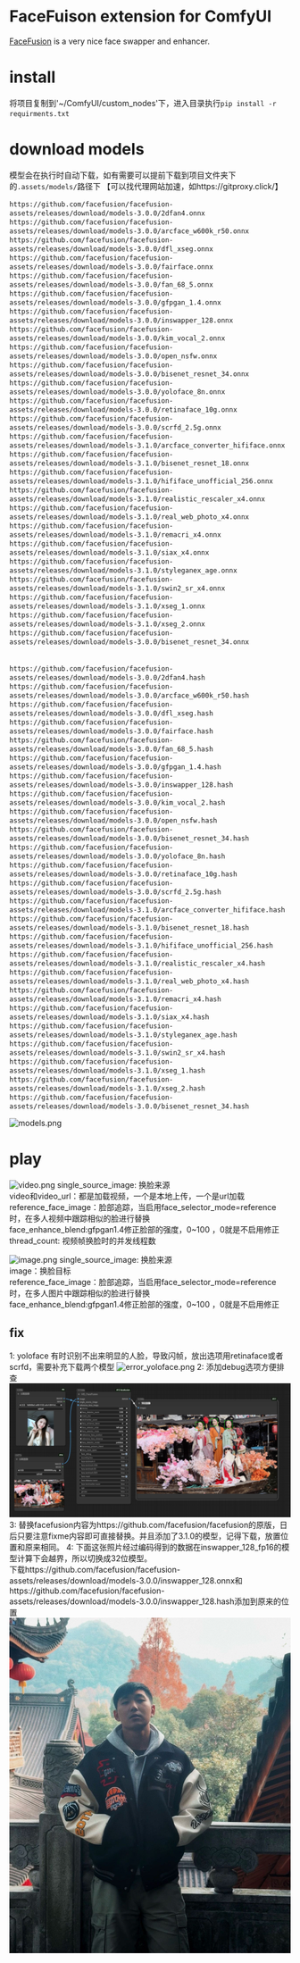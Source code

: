 # FaceFuison extension for ComfyUI

[FaceFusion](https://github.com/facefusion/facefusion) is a very nice face swapper and enhancer.

# install
将项目复制到'~/ComfyUI/custom_nodes'下，进入目录执行`pip install -r requirments.txt`

# download models
模型会在执行时自动下载，如有需要可以提前下载到项目文件夹下的`.assets/models/`路径下 【可以找代理网站加速，如https://gitproxy.click/】   
```
https://github.com/facefusion/facefusion-assets/releases/download/models-3.0.0/2dfan4.onnx
https://github.com/facefusion/facefusion-assets/releases/download/models-3.0.0/arcface_w600k_r50.onnx
https://github.com/facefusion/facefusion-assets/releases/download/models-3.0.0/dfl_xseg.onnx
https://github.com/facefusion/facefusion-assets/releases/download/models-3.0.0/fairface.onnx
https://github.com/facefusion/facefusion-assets/releases/download/models-3.0.0/fan_68_5.onnx
https://github.com/facefusion/facefusion-assets/releases/download/models-3.0.0/gfpgan_1.4.onnx
https://github.com/facefusion/facefusion-assets/releases/download/models-3.0.0/inswapper_128.onnx
https://github.com/facefusion/facefusion-assets/releases/download/models-3.0.0/kim_vocal_2.onnx
https://github.com/facefusion/facefusion-assets/releases/download/models-3.0.0/open_nsfw.onnx
https://github.com/facefusion/facefusion-assets/releases/download/models-3.0.0/bisenet_resnet_34.onnx
https://github.com/facefusion/facefusion-assets/releases/download/models-3.0.0/yoloface_8n.onnx
https://github.com/facefusion/facefusion-assets/releases/download/models-3.0.0/retinaface_10g.onnx
https://github.com/facefusion/facefusion-assets/releases/download/models-3.0.0/scrfd_2.5g.onnx
https://github.com/facefusion/facefusion-assets/releases/download/models-3.1.0/arcface_converter_hififace.onnx
https://github.com/facefusion/facefusion-assets/releases/download/models-3.1.0/bisenet_resnet_18.onnx
https://github.com/facefusion/facefusion-assets/releases/download/models-3.1.0/hififace_unofficial_256.onnx
https://github.com/facefusion/facefusion-assets/releases/download/models-3.1.0/realistic_rescaler_x4.onnx
https://github.com/facefusion/facefusion-assets/releases/download/models-3.1.0/real_web_photo_x4.onnx
https://github.com/facefusion/facefusion-assets/releases/download/models-3.1.0/remacri_x4.onnx
https://github.com/facefusion/facefusion-assets/releases/download/models-3.1.0/siax_x4.onnx
https://github.com/facefusion/facefusion-assets/releases/download/models-3.1.0/styleganex_age.onnx
https://github.com/facefusion/facefusion-assets/releases/download/models-3.1.0/swin2_sr_x4.onnx
https://github.com/facefusion/facefusion-assets/releases/download/models-3.1.0/xseg_1.onnx
https://github.com/facefusion/facefusion-assets/releases/download/models-3.1.0/xseg_2.onnx
https://github.com/facefusion/facefusion-assets/releases/download/models-3.0.0/bisenet_resnet_34.onnx


https://github.com/facefusion/facefusion-assets/releases/download/models-3.0.0/2dfan4.hash
https://github.com/facefusion/facefusion-assets/releases/download/models-3.0.0/arcface_w600k_r50.hash
https://github.com/facefusion/facefusion-assets/releases/download/models-3.0.0/dfl_xseg.hash
https://github.com/facefusion/facefusion-assets/releases/download/models-3.0.0/fairface.hash
https://github.com/facefusion/facefusion-assets/releases/download/models-3.0.0/fan_68_5.hash
https://github.com/facefusion/facefusion-assets/releases/download/models-3.0.0/gfpgan_1.4.hash
https://github.com/facefusion/facefusion-assets/releases/download/models-3.0.0/inswapper_128.hash
https://github.com/facefusion/facefusion-assets/releases/download/models-3.0.0/kim_vocal_2.hash
https://github.com/facefusion/facefusion-assets/releases/download/models-3.0.0/open_nsfw.hash
https://github.com/facefusion/facefusion-assets/releases/download/models-3.0.0/bisenet_resnet_34.hash
https://github.com/facefusion/facefusion-assets/releases/download/models-3.0.0/yoloface_8n.hash
https://github.com/facefusion/facefusion-assets/releases/download/models-3.0.0/retinaface_10g.hash
https://github.com/facefusion/facefusion-assets/releases/download/models-3.0.0/scrfd_2.5g.hash
https://github.com/facefusion/facefusion-assets/releases/download/models-3.1.0/arcface_converter_hififace.hash
https://github.com/facefusion/facefusion-assets/releases/download/models-3.1.0/bisenet_resnet_18.hash
https://github.com/facefusion/facefusion-assets/releases/download/models-3.1.0/hififace_unofficial_256.hash
https://github.com/facefusion/facefusion-assets/releases/download/models-3.1.0/realistic_rescaler_x4.hash
https://github.com/facefusion/facefusion-assets/releases/download/models-3.1.0/real_web_photo_x4.hash
https://github.com/facefusion/facefusion-assets/releases/download/models-3.1.0/remacri_x4.hash
https://github.com/facefusion/facefusion-assets/releases/download/models-3.1.0/siax_x4.hash
https://github.com/facefusion/facefusion-assets/releases/download/models-3.1.0/styleganex_age.hash
https://github.com/facefusion/facefusion-assets/releases/download/models-3.1.0/swin2_sr_x4.hash
https://github.com/facefusion/facefusion-assets/releases/download/models-3.1.0/xseg_1.hash
https://github.com/facefusion/facefusion-assets/releases/download/models-3.1.0/xseg_2.hash
https://github.com/facefusion/facefusion-assets/releases/download/models-3.0.0/bisenet_resnet_34.hash
```
![models.png](.github/models.png)
# play
![video.png](.github/video.png)
single_source_image: 换脸来源   
video和video_url：都是加载视频，一个是本地上传，一个是url加载    
reference_face_image：脸部追踪，当启用face_selector_mode=reference时，在多人视频中跟踪相似的脸进行替换   
face_enhance_blend:gfpgan1.4修正脸部的强度，0~100 ，0就是不启用修正   
thread_count: 视频帧换脸时的并发线程数   

![image.png](.github/image.png)
single_source_image: 换脸来源   
image：换脸目标   
reference_face_image：脸部追踪，当启用face_selector_mode=reference时，在多人图片中跟踪相似的脸进行替换   
face_enhance_blend:gfpgan1.4修正脸部的强度，0~100 ，0就是不启用修正  

## fix
1: yoloface 有时识别不出来明显的人脸，导致闪帧，放出选项用retinaface或者scrfd，需要补充下载两个模型
![error_yoloface.png](.github/error_yoloface.png)
2: 添加debug选项方便排查
![face_debug.png](.github/face_debug.png)
3: 替换facefusion内容为https://github.com/facefusion/facefusion的原版，日后只要注意fixme内容即可直接替换。并且添加了3.1.0的模型，记得下载，放置位置和原来相同。
4: 下面这张照片经过编码得到的数据在inswapper_128_fp16的模型计算下会越界，所以切换成32位模型。  
下载https://github.com/facefusion/facefusion-assets/releases/download/models-3.0.0/inswapper_128.onnx和https://github.com/facefusion/facefusion-assets/releases/download/models-3.0.0/inswapper_128.hash添加到原来的位置
![error_fp16.png](.github/error_fp16.jpg)
